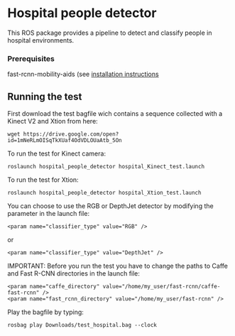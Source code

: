 # Hospital people detector

This ROS package provides a pipeline to detect and classify people in hospital environments.


### Prerequisites

fast-rcnn-mobility-aids (see [installation instructions](https://github.com/marinaKollmitz/fast-rcnn-mobility-aids/blob/master/README.md)

## Running the test

First download the test bagfile wich contains a sequence collected with a Kinect V2 and Xtion from here:
```
wget https://drive.google.com/open?id=1mNeRLmOISqTkXUaf4OdVDLOUaAtb_5On
```

To run the test for Kinect camera:

```
roslaunch hospital_people_detector hospital_Kinect_test.launch
```

To run the test for Xtion:

```
roslaunch hospital_people_detector hospital_Xtion_test.launch
```

You can choose to use the RGB or DepthJet detector by modifying the parameter in the launch file:

```
<param name="classifier_type" value="RGB" />
```
or

```
<param name="classifier_type" value="DepthJet" />
```

IMPORTANT: Before you run the test you have to change the paths to Caffe and Fast R-CNN directories in the launch file:
```
<param name="caffe_directory" value="/home/my_user/fast-rcnn/caffe-fast-rcnn" />
<param name="fast_rcnn_directory" value="/home/my_user/fast-rcnn" />
```

Play the bagfile by typing:
```
rosbag play Downloads/test_hospital.bag --clock
```

